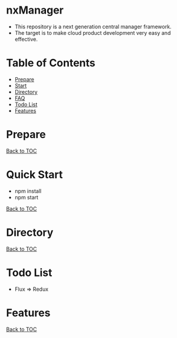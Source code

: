 nxManager
=========

* This repository is a next generation central manager framework.  
* The target is to make cloud product development very easy and effective.  

Table of Contents
=================

* [Prepare](#prepare)
* [Start](#start)
* [Directory](#directory)
* [FAQ](#faq)
* [Todo List](#todo-list)
* [Features](#features)

Prepare
=======


[Back to TOC](#table-of-contents)

Quick Start
=====

* npm install
* npm start

[Back to TOC](#table-of-contents)

Directory
=========

[Back to TOC](#table-of-contents)

Todo List
=========

* Flux => Redux

Features
========

[Back to TOC](#table-of-contents)